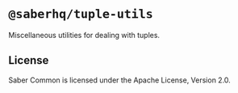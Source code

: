 # `@saberhq/tuple-utils`

Miscellaneous utilities for dealing with tuples.

## License

Saber Common is licensed under the Apache License, Version 2.0.
